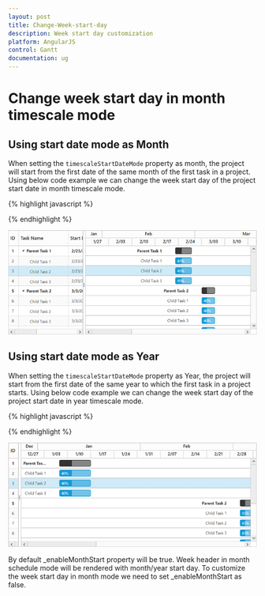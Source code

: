 ```yaml
---
layout: post
title: Change-Week-start-day
description: Week start day customization
platform: AngularJS
control: Gantt
documentation: ug
---
```


# Change week start day in month timescale mode

## Using start date mode as Month

When setting the `timescaleStartDateMode` property as month, the project will start from the first date of the same month of the first task in a project. Using below code example we can change the week start day of the project start date in month timescale mode.

{% highlight javascript %}

<body ng-controller="GanttCtrl">
   <!--Add  Gantt control here-->    
   <div id="GanttContainer" ej-gantt
      //...
	   e-load="load"
      e-scheduleheadersettings="scheduleHeaderSettings" >
   </div>
  <script>
    var  scheduleHeaderSettings= {
                   scheduleHeaderType: ej.Gantt.ScheduleHeaderType.Month,
		     timescaleStartDateMode: ej.Gantt.TimescaleRoundMode.Month,
                   weekStartDay: 1,
                   monthHeaderFormat: "MMM yyyy",
                   weekHeaderFormat: "M/dd",
    },
    angular.module('listCtrl', ['ejangular'])
        .controller('GanttCtrl', function($scope) {
            //...
            $scope.scheduleHeaderSettings = "scheduleHeaderSettings";
			$scope.load= function (args) {               
				var ganttObj = $("#GanttContainer").data("ejGantt"),
                ganttObj._enableMonthStart = false;
            } 
        });
  </script>
</body>

{% endhighlight %}

![](Change-Weekstart-Day-images/image-1.png)

## Using start date mode as Year

When setting the `timescaleStartDateMode` property as Year, the project will start from the first date of the same year to which the first task in a project starts. Using below code example we can change the week start day of the project start date in year timescale mode.

{% highlight javascript %}

<body ng-controller="GanttCtrl">
   <!--Add  Gantt control here-->    
   <div id="GanttContainer" ej-gantt
      //...
	   e-load="load"
      e-scheduleheadersettings="scheduleHeaderSettings" >
   </div>
  <script>
    var  scheduleHeaderSettings= {
                    scheduleHeaderType: ej.Gantt.ScheduleHeaderType.Month,
                    timescaleStartDateMode: ej.Gantt.TimescaleRoundMode.Year,
                    weekStartDay: 5,                 
                    weekHeaderFormat: "M/dd"
    },
    angular.module('listCtrl', ['ejangular'])
        .controller('GanttCtrl', function($scope) {
            //...
            $scope.scheduleHeaderSettings = "scheduleHeaderSettings";
			$scope.load= function (args) {               
				var ganttObj = $("#GanttContainer").data("ejGantt"),
                ganttObj._enableMonthStart = false;
            } 
        });
</script>
</body>

{% endhighlight %}

![](Change-Weekstart-Day-images/image-2.png)

By default _enableMonthStart property will be true. Week header in month schedule mode will be rendered with month/year start day. To customize the week start day in month mode we need to set _enableMonthStart as false.
